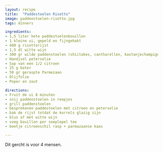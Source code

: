 ```yaml
---
layout: recipe
title:  "Paddestoelen Risotto"
image: paddenstoelen-risotto.jpg
tags: dinners

ingredients:
- 1,5 liter hete paddestoelenbouillon
- 1 kleine ui, gepeld en fijngehakt
- 400 g risottorijst
- 1,5 dl witte wijn
- 300 gr wilde paddenstoelen (shiitakes, cantharellen, kastanjechampignons of oesterzwammen)
- Handjvol peterselie
- Sap van een 1/2 citroen
- 25 g boter
- 50 gr geraspte Parmezaan
- Olijfolie
- Peper en zout 

directions:
- Fruit de ui 8 minuten
- snij paddenstoelen in reepjes
- grill paddenstoelen
- besprekenen paddestoelen met citroen en peterselie
- bak de rijst totdat de korrels glazig zijn
- blus af met witte wijn
- voeg bouillon per soeplepel toe
- beetje citroenschil rasp + parmazaanse kaas

---
```


Dit gercht is voor 4 mensen. 